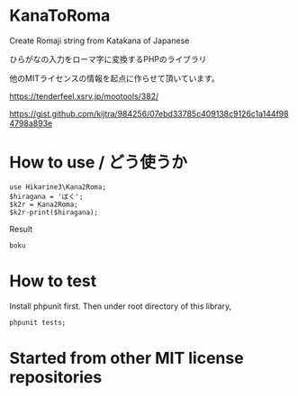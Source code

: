 # KanaToRoma
Create Romaji string from Katakana of Japanese

ひらがなの入力をローマ字に変換するPHPのライブラリ

他のMITライセンスの情報を起点に作らせて頂いています。

https://tenderfeel.xsrv.jp/mootools/382/

https://gist.github.com/kijtra/984256/07ebd33785c409138c9126c1a144f984798a893e


# How to use / どう使うか

```
use Hikarine3\Kana2Roma;
$hiragana = 'ぼく';
$k2r = Kana2Roma;
$k2r-print($hiragana);
```

Result
```
boku
```

# How to test

Install phpunit first. Then under root directory of this library,

```
phpunit tests;
```


# Started from other MIT license repositories
